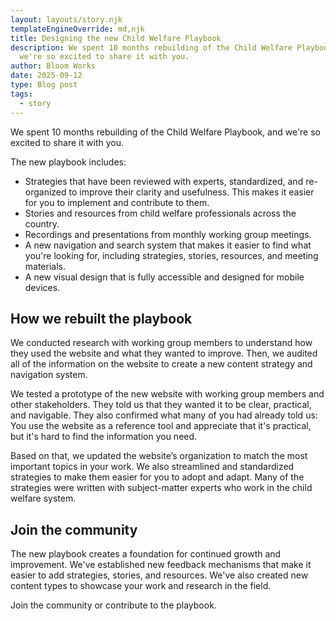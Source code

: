 ```yaml
---
layout: layouts/story.njk
templateEngineOverride: md,njk
title: Designing the new Child Welfare Playbook
description: We spent 10 months rebuilding of the Child Welfare Playbook, and
  we're so excited to share it with you.
author: Bloom Works
date: 2025-09-12
type: Blog post
tags:
  - story
---
```

We spent 10 months rebuilding of the Child Welfare Playbook, and we're so excited to share it with you.

The new playbook includes:

* Strategies that have been reviewed with experts, standardized, and re-organized to improve their clarity and usefulness. This makes it easier for you to implement and contribute to them.
* Stories and resources from child welfare professionals across the country.
* Recordings and presentations from monthly working group meetings.
* A new navigation and search system that makes it easier to find what you're looking for, including strategies, stories, resources, and meeting materials.
* A new visual design that is fully accessible and designed for mobile devices.

## How we rebuilt the playbook

We conducted research with working group members to understand how they used the website and what they wanted to improve. Then, we audited all of the information on the website to create a new content strategy and navigation system.

We tested a prototype of the new website with working group members and other stakeholders. They told us that they wanted it to be clear, practical, and navigable. They also confirmed what many of you had already told us: You use the website as a reference tool and appreciate that it's practical, but it's hard to find the information you need.

Based on that, we updated the website’s organization to match the most important topics in your work. We also streamlined and standardized strategies to make them easier for you to adopt and adapt. Many of the strategies were written with subject-matter experts who work in the child welfare system.

## Join the community

The new playbook creates a foundation for continued growth and improvement. We've established new feedback mechanisms that make it easier to add strategies, stories, and resources. We've also created new content types to showcase your work and research in the field.

Join the community or contribute to the playbook.
